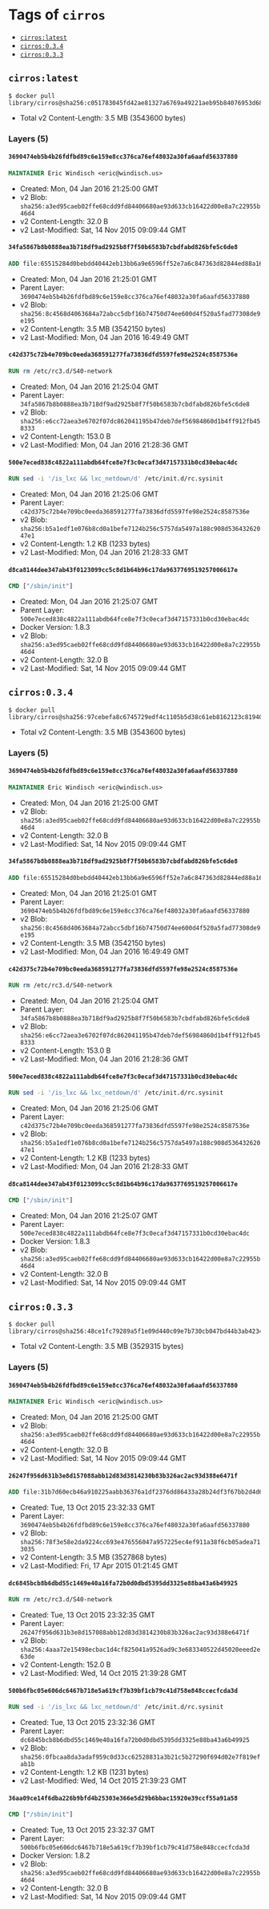 <!-- THIS FILE IS GENERATED VIA '.template-helpers/generate-tag-details.pl' -->

# Tags of `cirros`

-	[`cirros:latest`](#cirroslatest)
-	[`cirros:0.3.4`](#cirros034)
-	[`cirros:0.3.3`](#cirros033)

## `cirros:latest`

```console
$ docker pull library/cirros@sha256:c051783045fd42ae81327a6769a49221aeb95b84076953d683d31fef23647787
```

-	Total v2 Content-Length: 3.5 MB (3543600 bytes)

### Layers (5)

#### `3690474eb5b4b26fdfbd89c6e159e8cc376ca76ef48032a30fa6aafd56337880`

```dockerfile
MAINTAINER Eric Windisch <eric@windisch.us>
```

-	Created: Mon, 04 Jan 2016 21:25:00 GMT
-	v2 Blob: `sha256:a3ed95caeb02ffe68cdd9fd84406680ae93d633cb16422d00e8a7c22955b46d4`
-	v2 Content-Length: 32.0 B
-	v2 Last-Modified: Sat, 14 Nov 2015 09:09:44 GMT

#### `34fa5867b8b0888ea3b718df9ad2925b8f7f50b6583b7cbdfabd826bfe5c6de8`

```dockerfile
ADD file:65515284d0bebdd40442eb13bb6a9e6596ff52e7a6c847363d82844ed88a169e in /
```

-	Created: Mon, 04 Jan 2016 21:25:01 GMT
-	Parent Layer: `3690474eb5b4b26fdfbd89c6e159e8cc376ca76ef48032a30fa6aafd56337880`
-	v2 Blob: `sha256:8c4568d4063684a72abcc5dbf16b74750d74ee600d4f520a5fad77308de9e195`
-	v2 Content-Length: 3.5 MB (3542150 bytes)
-	v2 Last-Modified: Mon, 04 Jan 2016 16:49:49 GMT

#### `c42d375c72b4e709bc0eeda368591277fa73836dfd5597fe98e2524c8587536e`

```dockerfile
RUN rm /etc/rc3.d/S40-network
```

-	Created: Mon, 04 Jan 2016 21:25:04 GMT
-	Parent Layer: `34fa5867b8b0888ea3b718df9ad2925b8f7f50b6583b7cbdfabd826bfe5c6de8`
-	v2 Blob: `sha256:e6cc72aea3e6702f07dc862041195b47deb7def56984860d1b4ff912fb458333`
-	v2 Content-Length: 153.0 B
-	v2 Last-Modified: Mon, 04 Jan 2016 21:28:36 GMT

#### `500e7eced838c4822a111abdb64fce8e7f3c0ecaf3d47157331b0cd30ebac4dc`

```dockerfile
RUN sed -i '/is_lxc && lxc_netdown/d' /etc/init.d/rc.sysinit
```

-	Created: Mon, 04 Jan 2016 21:25:06 GMT
-	Parent Layer: `c42d375c72b4e709bc0eeda368591277fa73836dfd5597fe98e2524c8587536e`
-	v2 Blob: `sha256:b5a1edf1e076b8cd0a1befe7124b256c5757da5497a188c908d53643262047e1`
-	v2 Content-Length: 1.2 KB (1233 bytes)
-	v2 Last-Modified: Mon, 04 Jan 2016 21:28:33 GMT

#### `d8ca8144dee347ab43f0123099cc5c8d1b64b96c17da9637769519257006617e`

```dockerfile
CMD ["/sbin/init"]
```

-	Created: Mon, 04 Jan 2016 21:25:07 GMT
-	Parent Layer: `500e7eced838c4822a111abdb64fce8e7f3c0ecaf3d47157331b0cd30ebac4dc`
-	Docker Version: 1.8.3
-	v2 Blob: `sha256:a3ed95caeb02ffe68cdd9fd84406680ae93d633cb16422d00e8a7c22955b46d4`
-	v2 Content-Length: 32.0 B
-	v2 Last-Modified: Sat, 14 Nov 2015 09:09:44 GMT

## `cirros:0.3.4`

```console
$ docker pull library/cirros@sha256:97cebefa8c6745729edf4c1105b5d38c61eb8162123c81940e93ff5cf434e1ba
```

-	Total v2 Content-Length: 3.5 MB (3543600 bytes)

### Layers (5)

#### `3690474eb5b4b26fdfbd89c6e159e8cc376ca76ef48032a30fa6aafd56337880`

```dockerfile
MAINTAINER Eric Windisch <eric@windisch.us>
```

-	Created: Mon, 04 Jan 2016 21:25:00 GMT
-	v2 Blob: `sha256:a3ed95caeb02ffe68cdd9fd84406680ae93d633cb16422d00e8a7c22955b46d4`
-	v2 Content-Length: 32.0 B
-	v2 Last-Modified: Sat, 14 Nov 2015 09:09:44 GMT

#### `34fa5867b8b0888ea3b718df9ad2925b8f7f50b6583b7cbdfabd826bfe5c6de8`

```dockerfile
ADD file:65515284d0bebdd40442eb13bb6a9e6596ff52e7a6c847363d82844ed88a169e in /
```

-	Created: Mon, 04 Jan 2016 21:25:01 GMT
-	Parent Layer: `3690474eb5b4b26fdfbd89c6e159e8cc376ca76ef48032a30fa6aafd56337880`
-	v2 Blob: `sha256:8c4568d4063684a72abcc5dbf16b74750d74ee600d4f520a5fad77308de9e195`
-	v2 Content-Length: 3.5 MB (3542150 bytes)
-	v2 Last-Modified: Mon, 04 Jan 2016 16:49:49 GMT

#### `c42d375c72b4e709bc0eeda368591277fa73836dfd5597fe98e2524c8587536e`

```dockerfile
RUN rm /etc/rc3.d/S40-network
```

-	Created: Mon, 04 Jan 2016 21:25:04 GMT
-	Parent Layer: `34fa5867b8b0888ea3b718df9ad2925b8f7f50b6583b7cbdfabd826bfe5c6de8`
-	v2 Blob: `sha256:e6cc72aea3e6702f07dc862041195b47deb7def56984860d1b4ff912fb458333`
-	v2 Content-Length: 153.0 B
-	v2 Last-Modified: Mon, 04 Jan 2016 21:28:36 GMT

#### `500e7eced838c4822a111abdb64fce8e7f3c0ecaf3d47157331b0cd30ebac4dc`

```dockerfile
RUN sed -i '/is_lxc && lxc_netdown/d' /etc/init.d/rc.sysinit
```

-	Created: Mon, 04 Jan 2016 21:25:06 GMT
-	Parent Layer: `c42d375c72b4e709bc0eeda368591277fa73836dfd5597fe98e2524c8587536e`
-	v2 Blob: `sha256:b5a1edf1e076b8cd0a1befe7124b256c5757da5497a188c908d53643262047e1`
-	v2 Content-Length: 1.2 KB (1233 bytes)
-	v2 Last-Modified: Mon, 04 Jan 2016 21:28:33 GMT

#### `d8ca8144dee347ab43f0123099cc5c8d1b64b96c17da9637769519257006617e`

```dockerfile
CMD ["/sbin/init"]
```

-	Created: Mon, 04 Jan 2016 21:25:07 GMT
-	Parent Layer: `500e7eced838c4822a111abdb64fce8e7f3c0ecaf3d47157331b0cd30ebac4dc`
-	Docker Version: 1.8.3
-	v2 Blob: `sha256:a3ed95caeb02ffe68cdd9fd84406680ae93d633cb16422d00e8a7c22955b46d4`
-	v2 Content-Length: 32.0 B
-	v2 Last-Modified: Sat, 14 Nov 2015 09:09:44 GMT

## `cirros:0.3.3`

```console
$ docker pull library/cirros@sha256:48ce1fc79289a5f1e09d440c09e7b730cb047bd44b3ab42340625af10a524fbf
```

-	Total v2 Content-Length: 3.5 MB (3529315 bytes)

### Layers (5)

#### `3690474eb5b4b26fdfbd89c6e159e8cc376ca76ef48032a30fa6aafd56337880`

```dockerfile
MAINTAINER Eric Windisch <eric@windisch.us>
```

-	Created: Mon, 04 Jan 2016 21:25:00 GMT
-	v2 Blob: `sha256:a3ed95caeb02ffe68cdd9fd84406680ae93d633cb16422d00e8a7c22955b46d4`
-	v2 Content-Length: 32.0 B
-	v2 Last-Modified: Sat, 14 Nov 2015 09:09:44 GMT

#### `26247f956d631b3e8d157088abb12d83d3814230b83b326ac2ac93d388e6471f`

```dockerfile
ADD file:31b7d60ecb46a910225aabb36376a1df2376dd86433a28b24df3f67bb2d4d618 in /
```

-	Created: Tue, 13 Oct 2015 23:32:33 GMT
-	Parent Layer: `3690474eb5b4b26fdfbd89c6e159e8cc376ca76ef48032a30fa6aafd56337880`
-	v2 Blob: `sha256:78f3e58e2da9224cc693e476556047a957225ec4ef911a38f6cb05adea713035`
-	v2 Content-Length: 3.5 MB (3527868 bytes)
-	v2 Last-Modified: Fri, 17 Apr 2015 01:21:45 GMT

#### `dc6845bcb8b6dbd55c1469e40a16fa72b0d0dbd5395dd3325e88ba43a6b49925`

```dockerfile
RUN rm /etc/rc3.d/S40-network
```

-	Created: Tue, 13 Oct 2015 23:32:35 GMT
-	Parent Layer: `26247f956d631b3e8d157088abb12d83d3814230b83b326ac2ac93d388e6471f`
-	v2 Blob: `sha256:4aaa72e15498ecbac1d4cf825041a9526ad9c3e683340522d45020eeed2e63de`
-	v2 Content-Length: 152.0 B
-	v2 Last-Modified: Wed, 14 Oct 2015 21:39:28 GMT

#### `500b6fbc05e606dc6467b718e5a619cf7b39bf1cb79c41d758e848ccecfcda3d`

```dockerfile
RUN sed -i '/is_lxc && lxc_netdown/d' /etc/init.d/rc.sysinit
```

-	Created: Tue, 13 Oct 2015 23:32:36 GMT
-	Parent Layer: `dc6845bcb8b6dbd55c1469e40a16fa72b0d0dbd5395dd3325e88ba43a6b49925`
-	v2 Blob: `sha256:0fbcaa8da3adaf959c0d33cc62528831a3b21c5b27290f694d02e7f819efab1b`
-	v2 Content-Length: 1.2 KB (1231 bytes)
-	v2 Last-Modified: Wed, 14 Oct 2015 21:39:23 GMT

#### `36aa09ce14f6dba226b9bfd4b25303e366e5d29b6bbac15920e39ccf55a91a58`

```dockerfile
CMD ["/sbin/init"]
```

-	Created: Tue, 13 Oct 2015 23:32:37 GMT
-	Parent Layer: `500b6fbc05e606dc6467b718e5a619cf7b39bf1cb79c41d758e848ccecfcda3d`
-	Docker Version: 1.8.2
-	v2 Blob: `sha256:a3ed95caeb02ffe68cdd9fd84406680ae93d633cb16422d00e8a7c22955b46d4`
-	v2 Content-Length: 32.0 B
-	v2 Last-Modified: Sat, 14 Nov 2015 09:09:44 GMT
